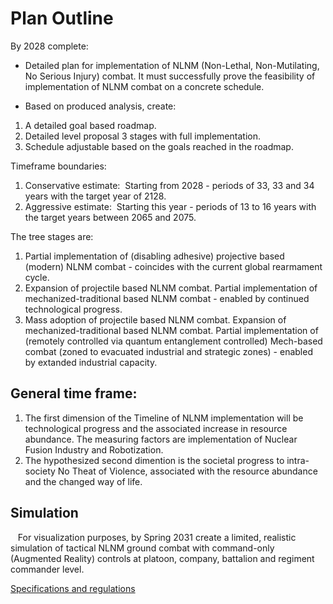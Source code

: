 # Plan Outline

By 2028 complete:

* Detailed plan for implementation of NLNM (Non-Lethal, Non-Mutilating, No Serious Injury) combat. It must successfully prove the feasibility of implementation of NLNM combat on a concrete schedule.

* Based on produced analysis, create:

1. A detailed goal based roadmap.
2. Detailed level proposal 3 stages with full implementation.  
3. Schedule adjustable based on the goals reached in the roadmap.

Timeframe boundaries:

1. Conservative estimate:  Starting from 2028 - periods of 33, 33 and 34 years with the target year of 2128.
2. Aggressive estimate:  Starting this year - periods of 13 to 16 years with the target years between 2065 and 2075.

The tree stages are:

1. Partial implementation of (disabling adhesive) projective based (modern) NLNM combat - coincides with the current global rearmament cycle.
2. Expansion of projectile based NLNM combat. Partial implementation of mechanized-traditional based NLNM combat - enabled by continued technological progress.
3. Mass adoption of projectile based NLNM combat. Expansion of mechanized-traditional based NLNM combat. Partial implementation of (remotely controlled via quantum entanglement controlled) Mech-based combat (zoned to evacuated industrial and strategic zones) - enabled by extanded industrial capacity.

## General time frame:

1. The first dimension of the Timeline of NLNM implementation will be technological progress and the associated increase in resource abundance.  The measuring factors are implementation of Nuclear Fusion Industry and Robotization.
2. The hypothesized second dimention is the societal progress to intra-society No Theat of Violence, associated with the resource abundance and the changed way of life.

## Simulation
  
For visualization purposes, by Spring 2031 create a limited, realistic simulation of tactical NLNM ground combat with command-only (Augmented Reality) controls at platoon, company, battalion and regiment commander level.

[Specifications and regulations](./general_specifications_and_regulations/Simulation_Outline.md)

